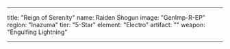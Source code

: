 ---

title: "Reign of Serenity"
name: Raiden Shogun
image: "GenImp-R-EP"
region: "Inazuma"
tier: "5-Star"
element: "Electro"
artifact: ""
weapon: "Engulfing Lightning"

---